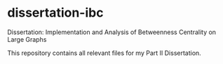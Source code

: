 # dissertation-ibc

Dissertation: Implementation and Analysis of Betweenness Centrality on Large Graphs

This repository contains all relevant files for my Part II Dissertation.

